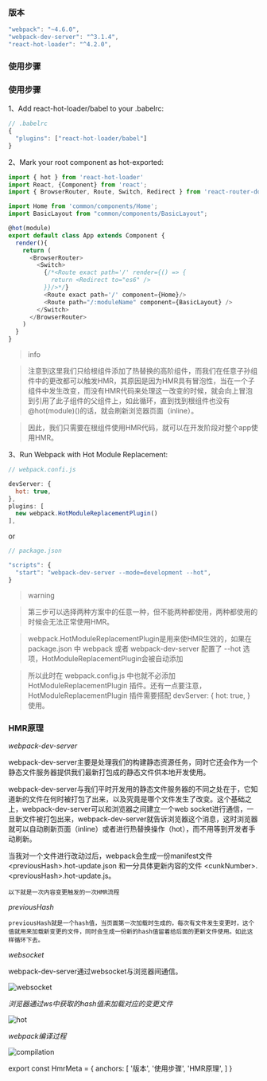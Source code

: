 ### 版本
```js
"webpack": "~4.6.0",
"webpack-dev-server": "^3.1.4",
"react-hot-loader": "^4.2.0",
```

### 使用步骤
### 使用步骤
1、Add react-hot-loader/babel to your .babelrc:

``` js
// .babelrc
{
  "plugins": ["react-hot-loader/babel"]
}

```

2、Mark your root component as hot-exported:

```js
import { hot } from 'react-hot-loader'
import React, {Component} from 'react';
import { BrowserRouter, Route, Switch, Redirect } from 'react-router-dom';

import Home from 'common/components/Home';
import BasicLayout from "common/components/BasicLayout";

@hot(module)
export default class App extends Component {
  render(){
    return (
      <BrowserRouter>
        <Switch>
          {/*<Route exact path='/' render={() => {
            return <Redirect to="es6" />
          }}/>*/}
          <Route exact path='/' component={Home}/>
          <Route path="/:moduleName" component={BasicLayout} />
        </Switch>
      </BrowserRouter>
    )
  }
}
```

> info

> 注意到这里我们只给根组件添加了热替换的高阶组件，而我们在任意子孙组件中的更改都可以触发HMR，其原因是因为HMR具有冒泡性，当在一个子组件中发生改变，而没有HMR代码来处理这一改变的时候，就会向上冒泡到引用了此子组件的父组件上，如此循环，直到找到根组件也没有@hot(module)()的话，就会刷新浏览器页面（inline）。

> 因此，我们只需要在根组件使用HMR代码，就可以在开发阶段对整个app使用HMR。

3、Run Webpack with Hot Module Replacement:

```js
// webpack.confi.js

devServer: {
  hot: true,
},
plugins: [
  new webpack.HotModuleReplacementPlugin()
],
```

or 

```js
// package.json

"scripts": {
  "start": "webpack-dev-server --mode=development --hot",
}
```

> warning

> 第三步可以选择两种方案中的任意一种，但不能两种都使用，两种都使用的时候会无法正常使用HMR。

> webpack.HotModuleReplacementPlugin是用来使HMR生效的，如果在 package.json 中 webpack 或者 webpack-dev-server 配置了 --hot 选项，HotModuleReplacementPlugin会被自动添加

> 所以此时在 webpack.config.js 中也就不必添加 HotModuleReplacementPlugin 插件。还有一点要注意，HotModuleReplacementPlugin 插件需要搭配 devServer: { hot: true, } 使用。

### HMR原理

_webpack-dev-server_

webpack-dev-server主要是处理我们的构建静态资源任务，同时它还会作为一个静态文件服务器提供我们最新打包成的静态文件供本地开发使用。

webpack-dev-server与我们平时开发用的静态文件服务器的不同之处在于，它知道新的文件在何时被打包了出来，以及究竟是哪个文件发生了改变。这个基础之上，webpack-dev-server可以和浏览器之间建立一个web socket进行通信，一旦新文件被打包出来，webpack-dev-server就告诉浏览器这个消息，这时浏览器就可以自动刷新页面（inline）或者进行热替换操作（hot），而不用等到开发者手动刷新。

当我对一个文件进行改动过后，webpack会生成一份manifest文件 \<previousHash\>.hot-update.json 和一分具体更新内容的文件 \<cunkNumber\>.\<previousHash\>.hot-update.js。

`以下就是一次内容变更触发的一次HMR流程`


_previousHash_

`previousHash就是一个hash值，当页面第一次加载时生成的，每次有文件发生变更时，这个值就用来加载新变更的文件，同时会生成一份新的hash值留着给后面的更新文件使用。如此这样循环下去。`

_websocket_

webpack-dev-server通过websocket与浏览器间通信。

![websocket](websocket.png)

_浏览器通过ws中获取的hash值来加载对应的变更文件_

![hot](hot.png)

_webpack编译过程_

![compilation](compilation.png)

export const HmrMeta = {
  anchors: [
    '版本',
    '使用步骤',
    'HMR原理',
  ]
}



